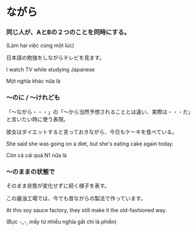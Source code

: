 # ながら

### 同じ人が、AとBの２つのことを同時にする。
(Làm hai việc cùng một lúc)

日本語の勉強をしながらテレビを見ます。

I watch TV while studying Japanese

Một nghĩa khác nữa là

### 〜のに / 〜けれども

「〜ながら・・・」の「〜から当然予想されることとは違い、実際は・・・だ」と言いたい時に使う表現。

彼女はダイエットすると言っておきながら、今日もケーキを食べている。

She said she was going on a diet, but she's eating cake again today.

Còn cả cái quả N1 nữa là

### 〜のままの状態で

そのまま状態が変化せずに続く様子を表す。

この醤油工場では、今でも昔ながらの製法で作っています。

At this soy sauce factory, they still make it the old-fashioned way.

(Bực -_-, mấy từ nhiều nghĩa gất chi là phiền)